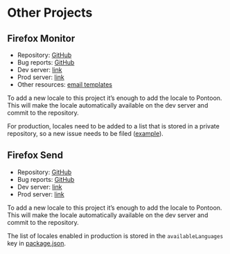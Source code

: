 # Other Projects

## Firefox Monitor

* Repository: [GitHub](https://github.com/mozilla/blurts-server/)
* Bug reports: [GitHub](https://github.com/mozilla/blurts-server/issues)
* Dev server: [link](https://fx-breach-alerts.herokuapp.com/)
* Prod server: [link](https://monitor.firefox.com/)
* Other resources: [email templates](https://fx-breach-alerts.herokuapp.com/email-l10n)

To add a new locale to this project it’s enough to add the locale to Pontoon. This will make the locale automatically available on the dev server and commit to the repository.

For production, locales need to be added to a list that is stored in a private repository, so a new issue needs to be filed ([example](https://github.com/mozilla/blurts-server/issues/1332)).

## Firefox Send

* Repository: [GitHub](https://github.com/mozilla/send/)
* Bug reports: [GitHub](https://github.com/mozilla/send/issues)
* Dev server: [link](https://dev.send.nonprod.cloudops.mozgcp.net/)
* Prod server: [link](https://send.firefox.com/)

To add a new locale to this project it’s enough to add the locale to Pontoon. This will make the locale automatically available on the dev server and commit to the repository.

The list of locales enabled in production is stored in the `availableLanguages` key in [package.json](https://github.com/mozilla/send/blob/master/package.json).
